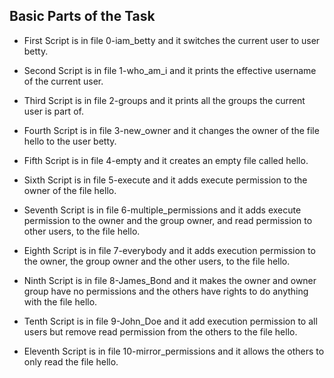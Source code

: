 ## Basic Parts of the Task
- First Script is in file 0-iam_betty and it switches the current user to user betty.

- Second Script is in file 1-who_am_i and it prints the effective username of the current user.

- Third Script is in file 2-groups and it prints all the groups the current user is part of.

- Fourth Script is in file 3-new_owner and it changes the owner of the file hello to the user betty.

- Fifth Script is in file 4-empty and it creates an empty file called hello.

- Sixth Script is in file 5-execute and it adds execute permission to the owner of the file hello.

- Seventh Script is in file 6-multiple_permissions and it adds execute permission to the owner and the group owner, and read permission to other users, to the file hello.

- Eighth Script is in file 7-everybody and it adds execution permission to the owner, the group owner and the other users, to the file hello.

- Ninth Script is in file 8-James_Bond and it makes the owner and owner group have no permissions and the others have rights to do anything with the file hello.

- Tenth Script is in file 9-John_Doe and it add execution permission to all users but remove read permission from the others to the file hello.

- Eleventh Script is in file 10-mirror_permissions and it allows the others to only read the file hello.
